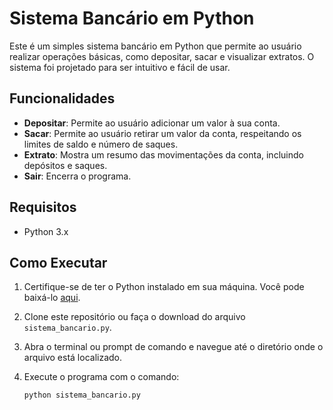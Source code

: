 # Sistema Bancário em Python

Este é um simples sistema bancário em Python que permite ao usuário realizar operações básicas, como depositar, sacar e visualizar extratos. O sistema foi projetado para ser intuitivo e fácil de usar.

## Funcionalidades

- **Depositar**: Permite ao usuário adicionar um valor à sua conta.
- **Sacar**: Permite ao usuário retirar um valor da conta, respeitando os limites de saldo e número de saques.
- **Extrato**: Mostra um resumo das movimentações da conta, incluindo depósitos e saques.
- **Sair**: Encerra o programa.

## Requisitos

- Python 3.x

## Como Executar

1. Certifique-se de ter o Python instalado em sua máquina. Você pode baixá-lo [aqui](https://www.python.org/downloads/).
2. Clone este repositório ou faça o download do arquivo `sistema_bancario.py`.
3. Abra o terminal ou prompt de comando e navegue até o diretório onde o arquivo está localizado.
4. Execute o programa com o comando:

   ```bash
   python sistema_bancario.py
